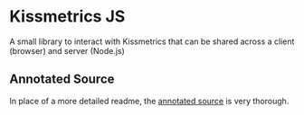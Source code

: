 # Kissmetrics JS

A small library to interact with Kissmetrics that can be shared across a client (browser) and server (Node.js)

## Annotated Source

In place of a more detailed readme, the [annotated source](http://evansolomon.github.com/kissmetrics-js/) is very thorough.
